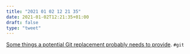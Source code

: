 ```yaml
---
title: "2021 01 02 12 21 35"
date: 2021-01-02T12:21:35+01:00
draft: false
type: "tweet"
---
```

[Some things a potential Git replacement probably needs to provide](https://nibblestew.blogspot.com/2020/12/some-things-potential-git-replacement.html). `#git`
